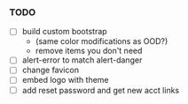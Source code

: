 ### TODO 

- [ ] build custom bootstrap
    - (same color modifications as OOD?)
    - remove items you don't need
- [ ] alert-error to match alert-danger
- [ ] change favicon
- [ ] embed logo with theme
- [ ] add reset password and get new acct links
